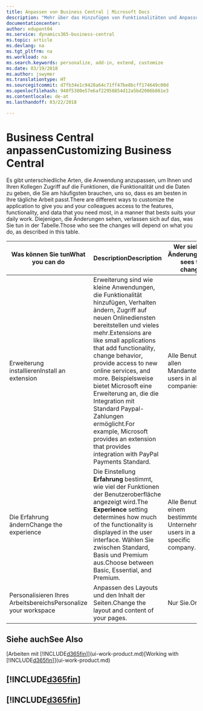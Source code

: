 ```yaml
---
title: Anpassen von Business Central | Microsoft Docs
description: "Mehr über das Hinzufügen von Funktionalitäten und Anpassungen in Business Central erfahren."
documentationcenter: 
author: edupont04
ms.service: dynamics365-business-central
ms.topic: article
ms.devlang: na
ms.tgt_pltfrm: na
ms.workload: na
ms.search.keywords: personalize, add-in, extend, customize
ms.date: 03/19/2018
ms.author: jswymer
ms.translationtype: HT
ms.sourcegitcommit: d7fb34e1c9428a64c71ff47be8bcff174649c00d
ms.openlocfilehash: 940f5380e57e6af22958854d12a5bd2006b861e3
ms.contentlocale: de-at
ms.lasthandoff: 03/22/2018

---
```

# <a name="customizing-business-central"></a><span data-ttu-id="69935-103">Business Central anpassen</span><span class="sxs-lookup"><span data-stu-id="69935-103">Customizing Business Central</span></span>
<!--NAV # Customizing Dynamics NAV -->
<span data-ttu-id="69935-104">Es gibt unterschiedliche Arten, die Anwendung anzupassen, um Ihnen und Ihren Kollegen Zugriff auf die Funktionen, die Funktionalität und die Daten zu geben, die Sie am häufigsten brauchen, uns so, dass es am besten in Ihre tägliche Arbeit passt.</span><span class="sxs-lookup"><span data-stu-id="69935-104">There are different ways to customize the application to give you and your colleagues access to the features, functionality, and data that you need most, in a manner that bests suits your daily work.</span></span> <span data-ttu-id="69935-105">Diejenigen, die Änderungen sehen, verlassen sich auf das, was Sie tun in der Tabelle.</span><span class="sxs-lookup"><span data-stu-id="69935-105">Those who see the changes will depend on what you do, as described in this table.</span></span>

| <span data-ttu-id="69935-106">Was können Sie tun</span><span class="sxs-lookup"><span data-stu-id="69935-106">What you can do</span></span>    |  <span data-ttu-id="69935-107">Description</span><span class="sxs-lookup"><span data-stu-id="69935-107">Description</span></span>  |  <span data-ttu-id="69935-108">Wer sieht die Änderungen</span><span class="sxs-lookup"><span data-stu-id="69935-108">Who sees the changes</span></span>  |  <span data-ttu-id="69935-109">Weitere Informationen</span><span class="sxs-lookup"><span data-stu-id="69935-109">More information</span></span>  |
|-----|---------------|---------|-------|
|<span data-ttu-id="69935-110">Erweiterung installieren</span><span class="sxs-lookup"><span data-stu-id="69935-110">Install an extension</span></span>|<span data-ttu-id="69935-111">Erweiterung sind wie kleine Anwendungen, die Funktionalität hinzufügen, Verhalten ändern, Zugriff auf neuen Onlinediensten bereitstellen und vieles mehr.</span><span class="sxs-lookup"><span data-stu-id="69935-111">Extensions are like small applications that add functionality, change behavior, provide access to new online services, and more.</span></span> <span data-ttu-id="69935-112">Beispielsweise bietet Microsoft eine Erweiterung an, die die Integration mit Standard Paypal-Zahlungen ermöglicht.</span><span class="sxs-lookup"><span data-stu-id="69935-112">For example, Microsoft provides an extension that provides integration with PayPal Payments Standard.</span></span>|<span data-ttu-id="69935-113">Alle Benutzer in allen Mandanten.</span><span class="sxs-lookup"><span data-stu-id="69935-113">All users in all companies.</span></span>|[<span data-ttu-id="69935-114">Erweiterungen nutzen anpassen</span><span class="sxs-lookup"><span data-stu-id="69935-114">Customizing Using Extensions</span></span>](ui-extensions.md)|
|<span data-ttu-id="69935-115">Die Erfahrung ändern</span><span class="sxs-lookup"><span data-stu-id="69935-115">Change the experience</span></span>|<span data-ttu-id="69935-116">Die Einstellung **Erfahrung** bestimmt, wie viel der Funktionen der Benutzeroberfläche angezeigt wird.</span><span class="sxs-lookup"><span data-stu-id="69935-116">The **Experience** setting determines how much of the functionality is displayed in the user interface.</span></span> <span data-ttu-id="69935-117">Wählen Sie zwischen Standard, Basis und Premium aus.</span><span class="sxs-lookup"><span data-stu-id="69935-117">Choose between Basic, Essential, and Premium.</span></span>|<span data-ttu-id="69935-118">Alle Benutzer in einem bestimmten Unternehmen.</span><span class="sxs-lookup"><span data-stu-id="69935-118">All users in a specific company.</span></span>|<span data-ttu-id="69935-119">[Anpassen der[!INCLUDE[d365fin](includes/d365fin_md.md)]Erfahrung](ui-experiences.md)</span><span class="sxs-lookup"><span data-stu-id="69935-119">[Customizing Your [!INCLUDE[d365fin](includes/d365fin_md.md)] Experience](ui-experiences.md)</span></span>|
|<span data-ttu-id="69935-120">Personalisieren Ihres Arbeitsbereichs</span><span class="sxs-lookup"><span data-stu-id="69935-120">Personalize your workspace</span></span>|<span data-ttu-id="69935-121">Anpassen des Layouts und den Inhalt der Seiten.</span><span class="sxs-lookup"><span data-stu-id="69935-121">Change the layout and content of your pages.</span></span>|<span data-ttu-id="69935-122">Nur Sie.</span><span class="sxs-lookup"><span data-stu-id="69935-122">Only you.</span></span>|[<span data-ttu-id="69935-123">Personalisieren Ihres Arbeitsbereichs</span><span class="sxs-lookup"><span data-stu-id="69935-123">Personalizing Your Workspace</span></span>](ui-personalization-user.md)|

## <a name="see-also"></a><span data-ttu-id="69935-124">Siehe auch</span><span class="sxs-lookup"><span data-stu-id="69935-124">See Also</span></span>
<span data-ttu-id="69935-125">[Arbeiten mit [!INCLUDE[d365fin](includes/d365fin_md.md)]](ui-work-product.md)</span><span class="sxs-lookup"><span data-stu-id="69935-125">[Working with [!INCLUDE[d365fin](includes/d365fin_md.md)]](ui-work-product.md)</span></span>  

## [!INCLUDE[d365fin](includes/free_trial_md.md)]  
## [!INCLUDE[d365fin](includes/training_link_md.md)]


